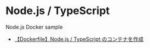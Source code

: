 # Node.js / TypeScript

Node.js Docker sample

- [【Dockerfile】Node.js / TypeScript のコンテナを作成](https://qiita.com/Yasushi-Mo/items/789871a7f3eb86b01a62)
